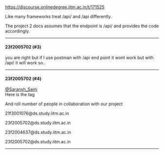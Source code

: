 https://discourse.onlinedegree.iitm.ac.in/t/171525

Like many frameworks treat /api/ and /api differently.</p>
<p>The project 2 docs assumes that the endpoint is /api/ and provides the code accordingly.</p><hr>

<h4>23f2005702 (#3)</h4>
<p>you are right but if I use postman with /api end point it wont work but with /api/ it will work so..</p><hr>

<h4>23f2005702 (#4)</h4>
<p><a class="mention" href="/u/saransh_saini">@Saransh_Saini</a><br/>
Here is the tag</p>
<p>And roll number  of people in collaboration with our project</p>
<p>21f3001076@ds.study.iitm.ac.in</p>
<p>23f2005702@ds.study.iitm.ac.in</p>
<p>23f2004637@ds.study.iitm.ac.in</p>
<p>23f2005702@ds.study.iitm.ac.in</p><hr>

</body></html>